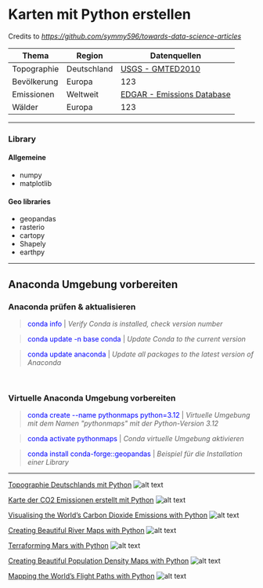 # Karten mit Python erstellen

Credits to *https://github.com/symmy596/towards-data-science-articles*
 

| Thema | Region | Datenquellen |
|-------|-----|---------|
| Topographie | Deutschland | [USGS - GMTED2010](https://www.usgs.gov/coastal-changes-and-impacts/gmted2010) |
| Bevölkerung | Europa | 123 |
| Emissionen | Weltweit | [EDGAR - Emissions Database](https://edgar.jrc.ec.europa.eu/dataset_ghg2024) |
| Wälder | Europa | 123 |

---

### Library
#### Allgemeine
- numpy
- matplotlib

#### Geo libraries
- geopandas
- rasterio
- cartopy
- Shapely 
- earthpy

---

## Anaconda Umgebung vorbereiten
### Anaconda prüfen & aktualisieren

> <span style="color:blue">conda info</span> | *Verify Conda is installed, check version number*

> <span style="color:blue">conda update -n base conda</span> | *Update Conda to the current version*

> <span style="color:blue">conda update anaconda</span> | *Update all packages to the latest version of Anaconda*

</br>

### Virtuelle Anaconda Umgebung vorbereiten

> <span style="color:blue">conda create --name pythonmaps python=3.12</span> | *Virtuelle Umgebung mit dem Namen "pythonmaps" mit der Python-Version 3.12*

> <span style="color:blue">conda activate pythonmaps</span> | *Conda virtuelle Umgebung aktivieren*

> <span style="color:blue">conda install conda-forge::geopandas</span> | *Beispiel für die Installation einer Library*

---

[Topographie Deutschlands mit Python](https://github.com/GeowazM/python-maps/blob/master/topographie/germany.png)
![alt text](https://github.com/GeowazM/python-maps/blob/master/topographie/germany.png)

[Karte der CO2 Emissionen erstellt mit Python](https://github.com/GeowazM/python-maps/blob/master/emissionen/raw6.png)
![alt text](https://github.com/GeowazM/python-maps/blob/master/emissionen/raw6.png)

[Visualising the World’s Carbon Dioxide Emissions with Python](https://towardsdatascience.com/visualising-the-worlds-carbon-dioxide-emissions-with-python-e9149492e820)
![alt text](https://github.com/symmy596/towards-data-science-articles/blob/master/CO2_Emissions/Outputs/raw8.png)

[Creating Beautiful River Maps with Python](https://towardsdatascience.com/creating-beautiful-river-maps-with-python-37c9b5f5b74c)
![alt text](https://github.com/symmy596/towards-data-science-articles/blob/master/Africa_Rivers/Outputs/raw3.png)

[Terraforming Mars with Python](https://medium.com/towards-data-science/terraforming-mars-with-python-4c21ed75117f)
![alt text](https://github.com/symmy596/towards-data-science-articles/blob/master/Mars/Outputs/raw11.png)

[Creating Beautiful Population Density Maps with Python](https://medium.com/towards-data-science/creating-beautiful-population-density-maps-with-python-fcdd84035e06)
![alt text](https://github.com/symmy596/towards-data-science-articles/blob/master/Population/Outputs/raw3.png)

[Mapping the World’s Flight Paths with Python](https://medium.com/towards-data-science/mapping-the-worlds-flight-paths-with-python-232b9f7271e5)
![alt text](https://github.com/symmy596/towards-data-science-articles/blob/master/Forests/outputs/raw4.png)
